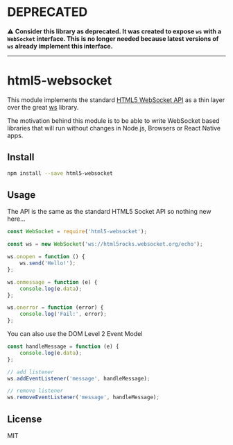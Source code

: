 # DEPRECATED

:warning: **Consider this library as deprecated. It was created to expose `ws` with a `WebSocket` interface. This is no longer needed because latest versions of `ws` already implement this interface.**

---

# html5-websocket

This module implements the standard [HTML5 WebSocket API](https://developer.mozilla.org/en-US/docs/Web/API/WebSockets_API) as a thin layer over the great [ws](https://www.npmjs.com/package/ws) library.

The motivation behind this module is to be able to write WebSocket based libraries that will run without changes in Node.js, Browsers or React Native apps.

## Install

```bash
npm install --save html5-websocket
```

## Usage

The API is the same as the standard HTML5 Socket API so nothing new here...

```javascript
const WebSocket = require('html5-websocket');

const ws = new WebSocket('ws://html5rocks.websocket.org/echo');

ws.onopen = function () {
    ws.send('Hello!');
};

ws.onmessage = function (e) {
    console.log(e.data);
};

ws.onerror = function (error) {
    console.log('Fail:', error);
};
```

You can also use the DOM Level 2 Event Model

```javascript
const handleMessage = function (e) {
    console.log(e.data);
};

// add listener
ws.addEventListener('message', handleMessage);

// remove listener
ws.removeEventListener('message', handleMessage);
```

## License

MIT

